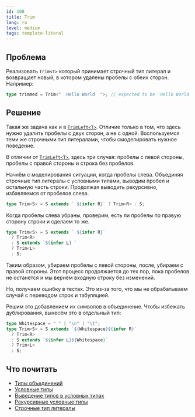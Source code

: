 ```yaml
---
id: 108
title: Trim
lang: ru
level: medium
tags: template-literal
---
```


## Проблема

Реализовать `Trim<T>` который принимает строчный тип литерал и возвращает новый, в котором удалены пробелы с обеих сторон.
Например:

```typescript
type trimmed = Trim<"  Hello World  ">; // expected to be 'Hello World'
```

## Решение

Такая же задача как и в [`TrimLeft<T>`](./medium-trimleft.md).
Отличие только в том, что здесь нужно удалить пробелы с двух сторон, а не с одной.
Воспользуемся теми же строчными тип литералами, чтобы смоделировать нужное поведение.

В отличии от [`TrimLeft<T>`](./medium-trimleft.md), здесь три случая: пробелы с левой стороны, пробелы с правой стороны и строка без пробелов.

Начнём с моделирования ситуации, когда пробелы слева.
Объединяя строчные тип литералы с условными типами, выводим пробел и остальную часть строки.
Продолжая выводить рекурсивно, избавляемся от пробелов слева.

```typescript
type Trim<S> = S extends ` ${infer R}` ? Trim<R> : S;
```

Когда пробелы слева убраны, проверим, есть ли пробелы по правую сторону строки и сделаем то же.

```typescript
type Trim<S> = S extends ` ${infer R}`
  ? Trim<R>
  : S extends `${infer L} `
  ? Trim<L>
  : S;
```

Таким образом, убираем пробелы с левой стороны, после, убираем с правой стороны.
Этот процесс продолжается до тех пор, пока пробелов не останется и мы вернём входную строку без изменений.

Но, получаем ошибку в тестах.
Это из-за того, что мы не обрабатываем случай с переводом строк и табуляцией.

Решим это добавлением их символов в объединение.
Чтобы избежать дублирования, вынесём это в отдельный тип:

```typescript
type Whitespace = " " | "\n" | "\t";
type Trim<S> = S extends `${Whitespace}${infer R}`
  ? Trim<R>
  : S extends `${infer L}${Whitespace}`
  ? Trim<L>
  : S;
```

## Что почитать

- [Типы объединений](https://www.typescriptlang.org/docs/handbook/2/everyday-types.html#union-types)
- [Условные типы](https://www.typescriptlang.org/docs/handbook/2/conditional-types.html)
- [Выведение типов в условных типах](https://www.typescriptlang.org/docs/handbook/2/conditional-types.html#inferring-within-conditional-types)
- [Рекурсивные условные типы](https://www.typescriptlang.org/docs/handbook/release-notes/typescript-4-1.html#recursive-conditional-types)
- [Строчные тип литералы](https://www.typescriptlang.org/docs/handbook/release-notes/typescript-4-1.html#template-literal-types)
